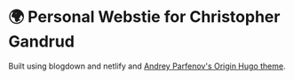 # 🌍 Personal Webstie for Christopher Gandrud

Built using blogdown and netlify and [Andrey Parfenov's Origin Hugo theme](https://themes.gohugo.io/origin-hugo-theme/).
